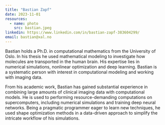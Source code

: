 ```yaml
---
title: "Bastian Zapf"
date: 2023-11-01
resources:
  - name: photo
    src: bastian.jpeg
linkedin: https://www.linkedin.com/in/bastian-zapf-383604299/
email: bastian@xal.no
---
```


Bastian holds a Ph.D. in computational mathematics from the University of Oslo. 
In his thesis he used mathematical modeling to investigate how molecules are transported in the human brain.
His expertise lies in numerical simulations, nonlinear optimization and deep learning.
Bastian is a systematic person with interest in computational modeling and working with imaging data.
<!--more-->

From his academic work, Bastian has gained substantial experience in combining large amounts of clinical imaging data with computational models.
He is used to performing resource-demanding computations on supercomputers, including numerical simulations and training deep neural networks. 
Being a pragmatic programmer eager to learn new techniques, he used shape optimization methods in a data-driven approach to simplify the intricate workflow of his simulations.
